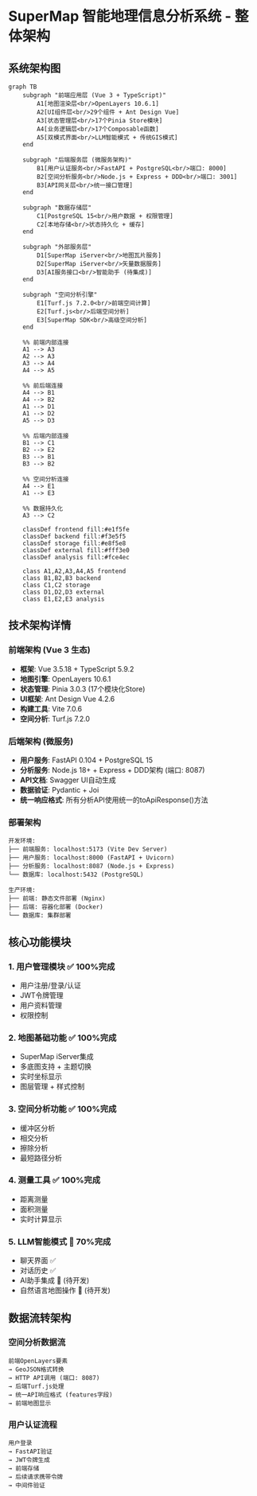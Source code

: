 # SuperMap 智能地理信息分析系统 - 整体架构

## 系统架构图

```mermaid
graph TB
    subgraph "前端应用层 (Vue 3 + TypeScript)"
        A1[地图渲染层<br/>OpenLayers 10.6.1]
        A2[UI组件层<br/>29个组件 + Ant Design Vue]
        A3[状态管理层<br/>17个Pinia Store模块]
        A4[业务逻辑层<br/>17个Composable函数]
        A5[双模式界面<br/>LLM智能模式 + 传统GIS模式]
    end
    
    subgraph "后端服务层 (微服务架构)"
        B1[用户认证服务<br/>FastAPI + PostgreSQL<br/>端口: 8000]
        B2[空间分析服务<br/>Node.js + Express + DDD<br/>端口: 3001]
        B3[API网关层<br/>统一接口管理]
    end
    
    subgraph "数据存储层"
        C1[PostgreSQL 15<br/>用户数据 + 权限管理]
        C2[本地存储<br/>状态持久化 + 缓存]
    end
    
    subgraph "外部服务层"
        D1[SuperMap iServer<br/>地图瓦片服务]
        D2[SuperMap iServer<br/>矢量数据服务]
        D3[AI服务接口<br/>智能助手 (待集成)]
    end
    
    subgraph "空间分析引擎"
        E1[Turf.js 7.2.0<br/>前端空间计算]
        E2[Turf.js<br/>后端空间分析]
        E3[SuperMap SDK<br/>高级空间分析]
    end
    
    %% 前端内部连接
    A1 --> A3
    A2 --> A3
    A3 --> A4
    A4 --> A5
    
    %% 前后端连接
    A4 --> B1
    A4 --> B2
    A1 --> D1
    A1 --> D2
    A5 --> D3
    
    %% 后端内部连接
    B1 --> C1
    B2 --> E2
    B3 --> B1
    B3 --> B2
    
    %% 空间分析连接
    A4 --> E1
    A1 --> E3
    
    %% 数据持久化
    A3 --> C2
    
    classDef frontend fill:#e1f5fe
    classDef backend fill:#f3e5f5
    classDef storage fill:#e8f5e8
    classDef external fill:#fff3e0
    classDef analysis fill:#fce4ec
    
    class A1,A2,A3,A4,A5 frontend
    class B1,B2,B3 backend
    class C1,C2 storage
    class D1,D2,D3 external
    class E1,E2,E3 analysis
```

## 技术架构详情

### 前端架构 (Vue 3 生态)
- **框架**: Vue 3.5.18 + TypeScript 5.9.2
- **地图引擎**: OpenLayers 10.6.1
- **状态管理**: Pinia 3.0.3 (17个模块化Store)
- **UI框架**: Ant Design Vue 4.2.6
- **构建工具**: Vite 7.0.6
- **空间分析**: Turf.js 7.2.0

### 后端架构 (微服务)
- **用户服务**: FastAPI 0.104 + PostgreSQL 15
- **分析服务**: Node.js 18+ + Express + DDD架构 (端口: 8087)
- **API文档**: Swagger UI自动生成
- **数据验证**: Pydantic + Joi
- **统一响应格式**: 所有分析API使用统一的toApiResponse()方法

### 部署架构
```
开发环境:
├── 前端服务: localhost:5173 (Vite Dev Server)
├── 用户服务: localhost:8000 (FastAPI + Uvicorn)
├── 分析服务: localhost:8087 (Node.js + Express)
└── 数据库: localhost:5432 (PostgreSQL)

生产环境:
├── 前端: 静态文件部署 (Nginx)
├── 后端: 容器化部署 (Docker)
└── 数据库: 集群部署
```

## 核心功能模块

### 1. 用户管理模块 ✅ 100%完成
- 用户注册/登录/认证
- JWT令牌管理
- 用户资料管理
- 权限控制

### 2. 地图基础功能 ✅ 100%完成
- SuperMap iServer集成
- 多底图支持 + 主题切换
- 实时坐标显示
- 图层管理 + 样式控制

### 3. 空间分析功能 ✅ 100%完成
- 缓冲区分析
- 相交分析  
- 擦除分析
- 最短路径分析

### 4. 测量工具 ✅ 100%完成
- 距离测量
- 面积测量
- 实时计算显示

### 5. LLM智能模式 🔄 70%完成
- 聊天界面 ✅
- 对话历史 ✅  
- AI助手集成 🔄 (待开发)
- 自然语言地图操作 🔄 (待开发)

## 数据流转架构

### 空间分析数据流
```
前端OpenLayers要素 
→ GeoJSON格式转换 
→ HTTP API调用 (端口: 8087)
→ 后端Turf.js处理 
→ 统一API响应格式 (features字段)
→ 前端地图显示
```

### 用户认证流程
```
用户登录 
→ FastAPI验证 
→ JWT令牌生成 
→ 前端存储 
→ 后续请求携带令牌 
→ 中间件验证
```